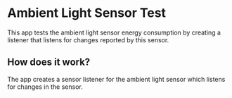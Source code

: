 # Ambient Light Sensor Test
This app tests the ambient light sensor energy consumption by creating a listener that listens for changes reported by this sensor.

## How does it work?
The app creates a sensor listener for the ambient light sensor which listens for changes in the sensor.
